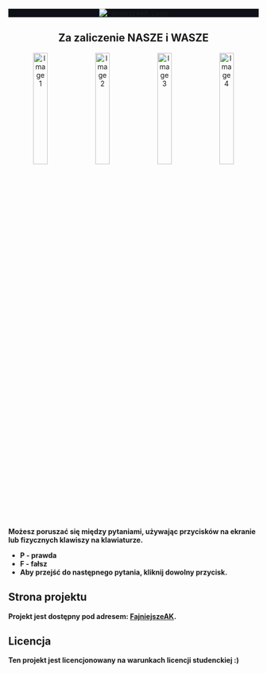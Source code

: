 <p align="center" width="100%" style="background-color: #0d1117;">
    <a href="https://miskox.github.io/FajniejszeAK"><img src="https://miskox.github.io/FajniejszeAK/static/media/logo.8b70dfa0adfdabfb5699.png" alt="FajniejszeAK Logo" /></a>
</p>
<h2 align="center">Za zaliczenie NASZE i WASZE</h2>

<div align="center" width="100%">
    <img src="https://miskox.github.io/FajniejszeAK/static/media/1.2809f593d107e21df978.png" alt="Image 1" style="object-fit: contain; width: 24%; margin-bottom: 1%;" />
    <img src="https://miskox.github.io/FajniejszeAK/static/media/2.4beaa395649456b5bac9.png" alt="Image 2" style="object-fit: contain; width: 24%; margin-bottom: 1%;" />
    <img src="" alt="Image 3" style="object-fit: contain; width: 24%; margin-bottom: 1%;" />
    <img src="https://miskox.github.io/FajniejszeAK/static/media/4.6594b7437998966337d2.png" alt="Image 4" style="object-fit: contain; width: 24%; margin-bottom: 1%;" />
</div>

<strong>Możesz poruszać się między pytaniami, używając przycisków na ekranie lub fizycznych klawiszy na klawiaturze.</strong>

<ul>
    <li><strong>P - prawda</strong></li>
    <li><strong>F - fałsz</strong></li>
    <li><strong>Aby przejść do następnego pytania, kliknij dowolny przycisk.</strong></li>
</ul>

<h2>Strona projektu</h2>
<strong>Projekt jest dostępny pod adresem: <a href="https://miskox.github.io/FajniejszeAK/">FajniejszeAK</a>.</strong>

<h2>Licencja</h2>
<strong>Ten projekt jest licencjonowany na warunkach licencji studenckiej :)</strong>
